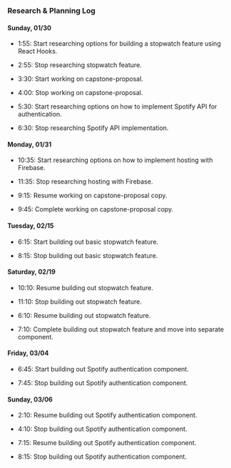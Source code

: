 ### Research & Planning Log

#### Sunday, 01/30

- 1:55: Start researching options for building a stopwatch feature using React Hooks.

- 2:55: Stop researching stopwatch feature.

* 3:30: Start working on capstone-proposal.

* 4:00: Stop working on capstone-proposal.

* 5:30: Start researching options on how to implement Spotify API for authentication.

* 6:30: Stop researching Spotify API implementation.

#### Monday, 01/31

- 10:35: Start researching options on how to implement hosting with Firebase.

- 11:35: Stop researching hosting with Firebase.

- 9:15: Resume working on capstone-proposal copy.

* 9:45: Complete working on capstone-proposal copy.

#### Tuesday, 02/15

- 6:15: Start building out basic stopwatch feature.

- 8:15: Stop building out basic stopwatch feature.

#### Saturday, 02/19

- 10:10: Resume building out stopwatch feature.

* 11:10: Stop building out stopwatch feature.

* 6:10: Resume building out stopwatch feature.

* 7:10: Complete building out stopwatch feature and move into separate component.

#### Friday, 03/04

- 6:45: Start building out Spotify authentication component.

* 7:45: Stop building out Spotify authentication component.

#### Sunday, 03/06

- 2:10: Resume building out Spotify authentication component.

* 4:10: Stop building out Spotify authentication component.

* 7:15: Resume building out Spotify authentication component.

* 8:15: Stop building out Spotify authentication component.
